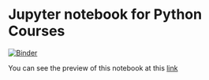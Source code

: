 # Jupyter notebook for Python Courses

[![Binder](https://mybinder.org/badge_logo.svg)](https://mybinder.org/v2/git/https%3A%2F%2Fgitlab.poul.org%2Fcorsi%2FPython%2Fkeras/HEAD?filepath=index.ipynb)

You can see the preview of this notebook at this [link](https://mybinder.org/v2/git/https%3A%2F%2Fgitlab.poul.org%2Fcorsi%2FPython%2Fkeras/HEAD?filepath=index.ipynb)
